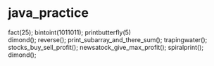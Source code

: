 # java_practice
fact(25);
bintoint(1011011);
printbutterfly(5)  
dimond();
reverse();
print_subarray_and_there_sum();
trapingwater();
stocks_buy_sell_profit();
newsatock_give_max_profit();
spiralprint();
dimond();
